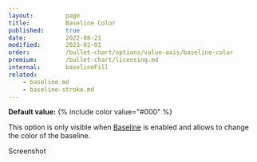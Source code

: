 ```yaml
---
layout:         page
title:          Baseline Color
published:      true
date:           2022-08-21
modified:   	2023-02-01
order:          /bullet-chart/options/value-axis/baseline-color
premium:        /bullet-chart/licensing.md
internal:       baselineFill
related:
    - baseline.md
    - baseline-stroke.md
---
```


**Default value:** {% include color value="#000" %}

This option is only visible when [Baseline](baseline.md) is enabled and allows to change the color of the baseline.

<todo>Screenshot</todo>
